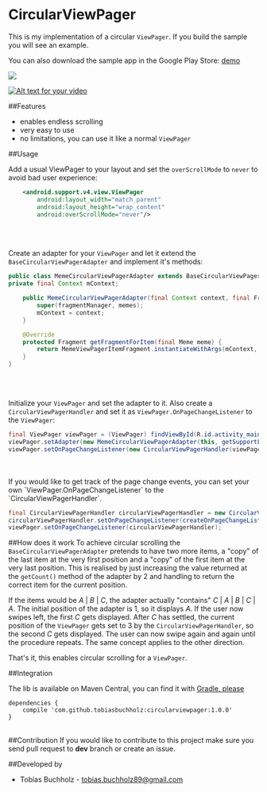 CircularViewPager
=================

This is my implementation of a circular `ViewPager`. If you build the sample you will see an example.

You can also download the sample app in the Google Play Store: [demo](https://play.google.com/store/apps/details?id=com.tobishiba.circularviewpager)

<img src="https://chart.googleapis.com/chart?cht=qr&chl=https%3A%2F%2Fplay.google.com%2Fstore%2Fapps%2Fdetails%3Fid%3Dcom.tobishiba.circularviewpager&chs=180x180&choe=UTF-8&chld=L|2' alt=" />

[![Alt text for your video](http://img.youtube.com/vi/8L0gHiKz8fI/0.jpg)](https://www.youtube.com/watch?v=8L0gHiKz8fI&feature=youtu.be)

##Features
 - enables endless scrolling
 - very easy to use
 - no limitations, you can use it like a normal `ViewPager`

##Usage

Add a usual ViewPager to your layout and set the `overScrollMode` to `never` to avoid bad user experience:

```xml
	<android.support.v4.view.ViewPager
        android:layout_width="match_parent"
        android:layout_height="wrap_content"
        android:overScrollMode="never"/> 
```
</br>
</br>

Create an adapter for your `ViewPager` and let it extend the `BaseCircularViewPagerAdapter` and implement it's methods:

```java 
public class MemeCircularViewPagerAdapter extends BaseCircularViewPagerAdapter<Meme> {
private final Context mContext;

    public MemeCircularViewPagerAdapter(final Context context, final FragmentManager fragmentManager, final List<Meme> memes) {
        super(fragmentManager, memes);
        mContext = context;
    }

    @Override
    protected Fragment getFragmentForItem(final Meme meme) {
        return MemeViewPagerItemFragment.instantiateWithArgs(mContext, meme);
    }
}
```
</br>
</br>

Initialize your `ViewPager` and set the adapter to it. Also create a `CircularViewPagerHandler` and set it as `ViewPager.OnPageChangeListener` to the `ViewPager`:

```java 
final ViewPager viewPager = (ViewPager) findViewById(R.id.activity_main_view_pager);
viewPager.setAdapter(new MemeCircularViewPagerAdapter(this, getSupportFragmentManager(), Meme.createSampleMemes()));
viewPager.setOnPageChangeListener(new CircularViewPagerHandler(viewPager));
```
</br>
</br>
If you would like to get track of the page change events, you can set your own `ViewPager.OnPageChangeListener` to the `CircularViewPagerHandler`.

```java 
final CircularViewPagerHandler circularViewPagerHandler = new CircularViewPagerHandler(viewPager);
circularViewPagerHandler.setOnPageChangeListener(createOnPageChangeListener());
viewPager.setOnPageChangeListener(circularViewPagerHandler);
```

##How does it work
To achieve circular scrolling the `BaseCircularViewPagerAdapter` pretends to have two more items, a "copy" of the last item at the very first position and a "copy" of the first item at the very last position. This is realised by just increasing the value returned at the `getCount()` method of the adapter by 2 and handling to return the correct item for the current position. 

If the items would be *A* | *B* | *C*, the adapter actually "contains" *C* | *A* | *B* | *C* | *A*. The initial position of the adapter is 1, so it displays *A*. If the user now swipes left, the first *C* gets displayed. After *C* has settled, the current position of the `ViewPager` gets set to 3 by the `CircularViewPagerHandler`, so the second *C* gets displayed. The user can now swipe again and again until the procedure repeats. The same concept applies to the other direction. 

That's it, this enables circular scrolling for a `ViewPager`.

##Integration

The lib is available on Maven Central, you can find it with [Gradle, please](http://gradleplease.appspot.com/#circularviewpager)

```
dependencies {
    compile 'com.github.tobiasbuchholz:circularviewpager:1.0.0'
}
```

</br>
##Contribution
If you would like to contribute to this project make sure you send pull request to <b>dev</b> branch or create an issue.

##Developed by
* Tobias Buchholz - <tobias.buchholz89@gmail.com>
